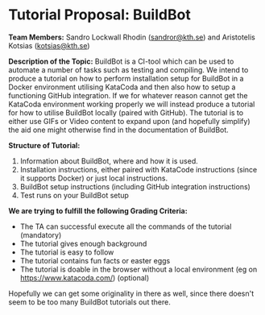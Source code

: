 # Tutorial Proposal: BuildBot
**Team Members:** Sandro Lockwall Rhodin (<sandror@kth.se>) and Aristotelis Kotsias (<kotsias@kth.se>)

**Description of the Topic:** 
BuildBot is a CI-tool which can be used to automate a number of tasks such as testing and compiling. We intend to produce a tutorial on how to perform installation setup for BuildBot in a Docker environment utilising KataCoda and then also how to setup a functioning GitHub integration. If we for whatever reason cannot get the KataCoda environment working properly we will instead produce a tutorial for how to utilise BuildBot locally (paired with GitHub). The tutorial is to either use GIFs or Video content to expand upon (and hopefully simplify) the aid one might otherwise find in the documentation of BuildBot. 

**Structure of Tutorial:**
1. Information about BuildBot, where and how it is used.
1. Installation instructions, either paired with KataCode instructions (since it supports Docker) or just local instructions.
1. BuildBot setup instructions (including GitHub integration instructions)
1. Test runs on your BuildBot setup

**We are trying to fulfill the following Grading Criteria:**
* The TA can successful execute all the commands of the tutorial (mandatory)
* The tutorial gives enough background
* The tutorial is easy to follow
* The tutorial contains fun facts or easter eggs
* The tutorial is doable in the browser without a local environment (eg on https://www.katacoda.com/) (optional)

Hopefully we can get some originality in there as well, since there doesn't seem to be too many BuildBot tutorials out there. 